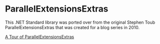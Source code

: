 # ParallelExtensionsExtras

This .NET Standard library was ported over from the original Stephen Toub ParallelExtensionsExtras that was created for a blog series in 2010.

[A Tour of ParallelExtensionsExtras](https://devblogs.microsoft.com/pfxteam/a-tour-of-parallelextensionsextras/)
